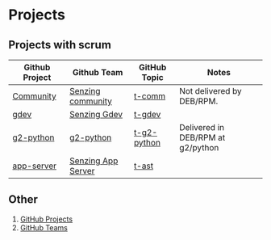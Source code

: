 # Projects

## Projects with scrum

| Github Project | Github Team | GitHub Topic | Notes |
|----------------|-------------|--------------|-------|
| [Community](https://github.com/orgs/Senzing/projects/2) | [Senzing community](https://github.com/orgs/Senzing/teams/senzing-community) | [t-comm](https://github.com/search?q=org%3ASenzing%20topic%3At-comm&type=repositories) | Not delivered by DEB/RPM. |
| [gdev](https://github.com/orgs/Senzing/projects/9) | [Senzing Gdev](https://github.com/orgs/Senzing/teams/senzing-gdev) | [t-gdev](https://github.com/search?q=org%3ASenzing%20topic%3At-gdev&type=repositories) | |
| [g2-python](https://github.com/orgs/Senzing/projects/8) | [g2-python](https://github.com/orgs/Senzing/teams/g2-python) | [t-g2-python](https://github.com/search?q=org%3ASenzing%20topic%3At-g2-python&type=repositories) | Delivered in DEB/RPM at g2/python|
| [app-server](https://github.com/orgs/Senzing/projects/6) | [Senzing App Server](https://github.com/orgs/Senzing/teams/senzing-app-server) | [t-ast](https://github.com/search?q=org%3ASenzing%20topic%3At-ast&type=repositories) | |

## Other

1. [GitHub Projects](https://github.com/orgs/Senzing/projects?type=classic)
1. [GitHub Teams](https://github.com/orgs/Senzing/teams)
